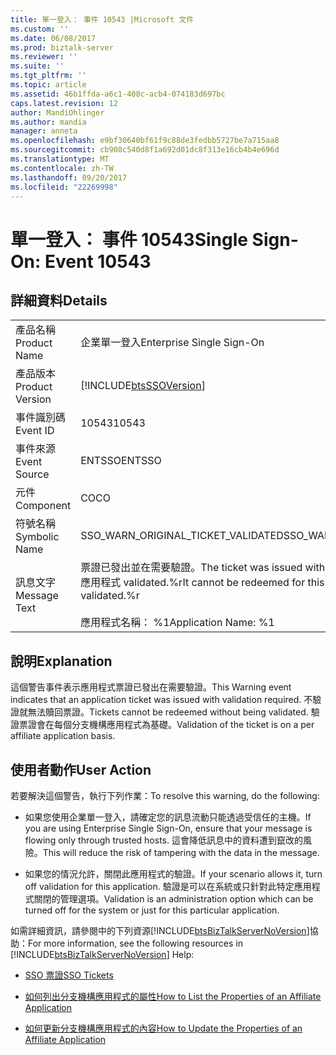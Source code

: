 ```yaml
---
title: 單一登入： 事件 10543 |Microsoft 文件
ms.custom: ''
ms.date: 06/08/2017
ms.prod: biztalk-server
ms.reviewer: ''
ms.suite: ''
ms.tgt_pltfrm: ''
ms.topic: article
ms.assetid: 46b1ffda-a6c1-408c-acb4-074183d697bc
caps.latest.revision: 12
author: MandiOhlinger
ms.author: mandia
manager: anneta
ms.openlocfilehash: e9bf30640bf61f9c88de3fedbb5727be7a715aa8
ms.sourcegitcommit: cb908c540d8f1a692d01dc8f313e16cb4b4e696d
ms.translationtype: MT
ms.contentlocale: zh-TW
ms.lasthandoff: 09/20/2017
ms.locfileid: "22269998"
---
```

# <a name="single-sign-on-event-10543"></a><span data-ttu-id="b1aea-102">單一登入： 事件 10543</span><span class="sxs-lookup"><span data-stu-id="b1aea-102">Single Sign-On: Event 10543</span></span>
## <a name="details"></a><span data-ttu-id="b1aea-103">詳細資料</span><span class="sxs-lookup"><span data-stu-id="b1aea-103">Details</span></span>  
  
|||  
|-|-|  
|<span data-ttu-id="b1aea-104">產品名稱</span><span class="sxs-lookup"><span data-stu-id="b1aea-104">Product Name</span></span>|<span data-ttu-id="b1aea-105">企業單一登入</span><span class="sxs-lookup"><span data-stu-id="b1aea-105">Enterprise Single Sign-On</span></span>|  
|<span data-ttu-id="b1aea-106">產品版本</span><span class="sxs-lookup"><span data-stu-id="b1aea-106">Product Version</span></span>|[!INCLUDE[btsSSOVersion](../includes/btsssoversion-md.md)]|  
|<span data-ttu-id="b1aea-107">事件識別碼</span><span class="sxs-lookup"><span data-stu-id="b1aea-107">Event ID</span></span>|<span data-ttu-id="b1aea-108">10543</span><span class="sxs-lookup"><span data-stu-id="b1aea-108">10543</span></span>|  
|<span data-ttu-id="b1aea-109">事件來源</span><span class="sxs-lookup"><span data-stu-id="b1aea-109">Event Source</span></span>|<span data-ttu-id="b1aea-110">ENTSSO</span><span class="sxs-lookup"><span data-stu-id="b1aea-110">ENTSSO</span></span>|  
|<span data-ttu-id="b1aea-111">元件</span><span class="sxs-lookup"><span data-stu-id="b1aea-111">Component</span></span>|<span data-ttu-id="b1aea-112">CO</span><span class="sxs-lookup"><span data-stu-id="b1aea-112">CO</span></span>|  
|<span data-ttu-id="b1aea-113">符號名稱</span><span class="sxs-lookup"><span data-stu-id="b1aea-113">Symbolic Name</span></span>|<span data-ttu-id="b1aea-114">SSO_WARN_ORIGINAL_TICKET_VALIDATED</span><span class="sxs-lookup"><span data-stu-id="b1aea-114">SSO_WARN_ORIGINAL_TICKET_VALIDATED</span></span>|  
|<span data-ttu-id="b1aea-115">訊息文字</span><span class="sxs-lookup"><span data-stu-id="b1aea-115">Message Text</span></span>|<span data-ttu-id="b1aea-116">票證已發出並在需要驗證。</span><span class="sxs-lookup"><span data-stu-id="b1aea-116">The ticket was issued with validation required.</span></span> <span data-ttu-id="b1aea-117">它無法贖回此應用程式 validated.%r</span><span class="sxs-lookup"><span data-stu-id="b1aea-117">It cannot be redeemed for this application without being validated.%r</span></span><br /><br /> <span data-ttu-id="b1aea-118">應用程式名稱： %1</span><span class="sxs-lookup"><span data-stu-id="b1aea-118">Application Name: %1</span></span>|  
  
## <a name="explanation"></a><span data-ttu-id="b1aea-119">說明</span><span class="sxs-lookup"><span data-stu-id="b1aea-119">Explanation</span></span>  
 <span data-ttu-id="b1aea-120">這個警告事件表示應用程式票證已發出在需要驗證。</span><span class="sxs-lookup"><span data-stu-id="b1aea-120">This Warning event indicates that an application ticket was issued with validation required.</span></span> <span data-ttu-id="b1aea-121">不驗證就無法贖回票證。</span><span class="sxs-lookup"><span data-stu-id="b1aea-121">Tickets cannot be redeemed without being validated.</span></span> <span data-ttu-id="b1aea-122">驗證票證會在每個分支機構應用程式為基礎。</span><span class="sxs-lookup"><span data-stu-id="b1aea-122">Validation of the ticket is on a per affiliate application basis.</span></span>  
  
## <a name="user-action"></a><span data-ttu-id="b1aea-123">使用者動作</span><span class="sxs-lookup"><span data-stu-id="b1aea-123">User Action</span></span>  
 <span data-ttu-id="b1aea-124">若要解決這個警告，執行下列作業：</span><span class="sxs-lookup"><span data-stu-id="b1aea-124">To resolve this warning, do the following:</span></span>  
  
-   <span data-ttu-id="b1aea-125">如果您使用企業單一登入，請確定您的訊息流動只能透過受信任的主機。</span><span class="sxs-lookup"><span data-stu-id="b1aea-125">If you are using Enterprise Single Sign-On, ensure that your message is flowing only through trusted hosts.</span></span> <span data-ttu-id="b1aea-126">這會降低訊息中的資料遭到竄改的風險。</span><span class="sxs-lookup"><span data-stu-id="b1aea-126">This will reduce the risk of tampering with the data in the message.</span></span>  
  
-   <span data-ttu-id="b1aea-127">如果您的情況允許，關閉此應用程式的驗證。</span><span class="sxs-lookup"><span data-stu-id="b1aea-127">If your scenario allows it, turn off validation for this application.</span></span> <span data-ttu-id="b1aea-128">驗證是可以在系統或只針對此特定應用程式關閉的管理選項。</span><span class="sxs-lookup"><span data-stu-id="b1aea-128">Validation is an administration option which can be turned off for the system or just for this particular application.</span></span>  
  
 <span data-ttu-id="b1aea-129">如需詳細資訊，請參閱中的下列資源[!INCLUDE[btsBizTalkServerNoVersion](../includes/btsbiztalkservernoversion-md.md)]協助：</span><span class="sxs-lookup"><span data-stu-id="b1aea-129">For more information, see the following resources in [!INCLUDE[btsBizTalkServerNoVersion](../includes/btsbiztalkservernoversion-md.md)] Help:</span></span>  
  
-   [<span data-ttu-id="b1aea-130">SSO 票證</span><span class="sxs-lookup"><span data-stu-id="b1aea-130">SSO Tickets</span></span>](../core/sso-tickets.md)  
  
-   [<span data-ttu-id="b1aea-131">如何列出分支機構應用程式的屬性</span><span class="sxs-lookup"><span data-stu-id="b1aea-131">How to List the Properties of an Affiliate Application</span></span>](../core/how-to-list-the-properties-of-an-affiliate-application.md)  
  
-   [<span data-ttu-id="b1aea-132">如何更新分支機構應用程式的內容</span><span class="sxs-lookup"><span data-stu-id="b1aea-132">How to Update the Properties of an Affiliate Application</span></span>](../core/how-to-update-the-properties-of-an-affiliate-application.md)